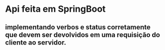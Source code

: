 # Api feita em SpringBoot

## implementando verbos e status corretamente que devem ser devolvidos em uma requisição do cliente ao servidor.
